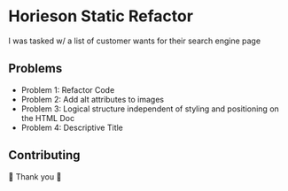 <!DOCTYPE html>
<html>
  <head>
    <meta charset="UTF-8">
  </head>
  <body>
    <h1>Horieson Static Refactor</h1>
    <p>I was tasked w/ a list of customer wants for their search engine page</p>
    <h2>Problems</h2>
    <ul>
      <li>Problem 1: Refactor Code</li>
      <li>Problem 2: Add alt attributes to images</li>
      <li>Problem 3: Logical structure independent of styling and positioning on the HTML Doc</li>
      <li>Problem 4: Descriptive Title
    </ul>
    <h2>Contributing</h2>
    <p>🎉 Thank you 🎉 </p>
  </body>
</html>
